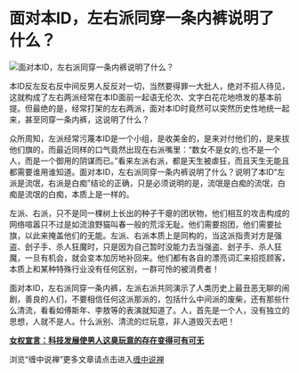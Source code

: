 面对本ID，左右派同穿一条内裤说明了什么？
====







![面对本ID，左右派同穿一条内裤说明了什么？](http://simg.sinajs.cn/blog7style/images/common/sg_trans.gif)





本ID反左反右反中间反男人反反对一切，当然要得罪一大批人，绝对不招人待见，这就构成了左右两派经常在本ID面前一起语无伦次、文字白花花地喷发的基本前提。但最绝的是，经常打架的左右两派，面对本ID时竟然可以突然历史性地统一起来，甚至同穿一条内裤，这说明了什么？

众所周知，左派经常污蔑本ID是一个小组，是收美金的，是来对付他们的，是来拔他们旗的，而最近同样的口气竟然出现在右派嘴里：“数女不是女的,也不是一个人，而是一个御用的阴谋而已。”看来左派右派，都是天生被虐狂，而且天生无能且都需要谁用谁知道。面对本ID，左右派同穿一条内裤说明了什么？说明了本ID“左派是流氓，右派是白痴”结论的正确，只是必须说明的是，流氓是白痴的流氓，白痴是流氓的白痴，本质上是一样的。

左派、右派，只不是同一棵树上长出的种子干瘪的团状物，他们相互的攻击构成的网络喧嚣只不过是如流浪野猫叫春一般的荒淫无耻。他们需要抱团，他们需要扯旗，以此来掩盖他们的无能。左派、右派本质上是同构的，当这派指责对方是强盗、刽子手、杀人狂魔时，只是因为自己暂时没能力去当强盗、刽子手、杀人狂魔，一旦有机会，就会变本加厉地补回来。他们都有各自的漂亮词汇来招揽顾客，本质上和某种特殊行业没有任何区别，一群可怜的被消费者！

面对本ID，左右派同穿一条内裤，左派右派共同演示了人类历史上最丑恶无聊的闹剧，善良的人们，不要相信任何这派那派的，包括什么中间派的废柴，还有那些什么清流，看看如傅斯年、李敖等的表演就知道了。人，首先是一个人，没有独立的思想，人就不是人。什么派别、清流的烂玩意，非人道毁灭去吧！

[**女权宣言：科技发展使男人这臭玩意的存在变得可有可无**](http://blog.sina.com.cn/u/486e105c010002ir)

浏览“缠中说禅”更多文章请点击进入[缠中说禅](http://blog.sina.com.cn/m/chzhshch)
